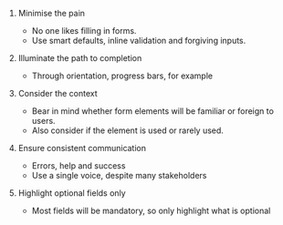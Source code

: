 1. Minimise the pain

    - No one likes filling in forms.
    - Use smart defaults, inline validation and forgiving inputs.

2. Illuminate the path to completion

    - Through orientation, progress bars, for example

3. Consider the context

    - Bear in mind whether form elements will be familiar or foreign to users.
    - Also consider if the element is used or rarely used.

4. Ensure consistent communication

    - Errors, help and success
    - Use a single voice, despite many stakeholders

5. Highlight optional fields only

    - Most fields will be mandatory, so only highlight what is optional